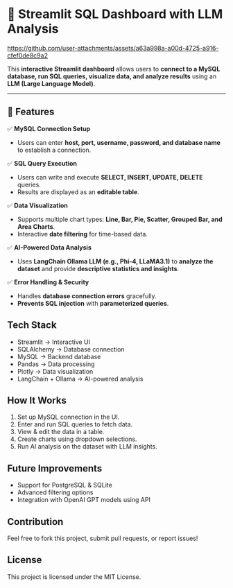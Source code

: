 # 🚀 Streamlit SQL Dashboard with LLM Analysis  


https://github.com/user-attachments/assets/a63a998a-a00d-4725-a916-cfef0de8c9a2

This **interactive Streamlit dashboard** allows users to **connect to a MySQL database, run SQL queries, visualize data, and analyze results** using an **LLM (Large Language Model)**.  

---

## **📌 Features**
✅ **MySQL Connection Setup**  
- Users can enter **host, port, username, password, and database name** to establish a connection.  

✅ **SQL Query Execution**  
- Users can write and execute **SELECT, INSERT, UPDATE, DELETE** queries.  
- Results are displayed as an **editable table**.  

✅ **Data Visualization**  
- Supports multiple chart types: **Line, Bar, Pie, Scatter, Grouped Bar, and Area Charts**.  
- Interactive **date filtering** for time-based data.  

✅ **AI-Powered Data Analysis**  
- Uses **LangChain Ollama LLM (e.g., Phi-4, LLaMA3.1)** to **analyze the dataset** and provide **descriptive statistics and insights**.  

✅ **Error Handling & Security**  
- Handles **database connection errors** gracefully.  
- **Prevents SQL injection** with **parameterized queries**.  


## **Tech Stack**
+ Streamlit → Interactive UI
+ SQLAlchemy → Database connection
+ MySQL → Backend database
+ Pandas → Data processing
+ Plotly → Data visualization
+ LangChain + Ollama → AI-powered analysis

## **How It Works**
1. Set up MySQL connection in the UI.
2. Enter and run SQL queries to fetch data.
3. View & edit the data in a table.
4. Create charts using dropdown selections.
5. Run AI analysis on the dataset with LLM insights.

## **Future Improvements**
- Support for PostgreSQL & SQLite
- Advanced filtering options
- Integration with OpenAI GPT models using API

## Contribution
Feel free to fork this project, submit pull requests, or report issues!

## License
This project is licensed under the MIT License.
